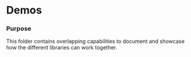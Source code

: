 # Demos

### Purpose

This folder contains overlapping capabilities to document and showcase how the different libraries can work together.
